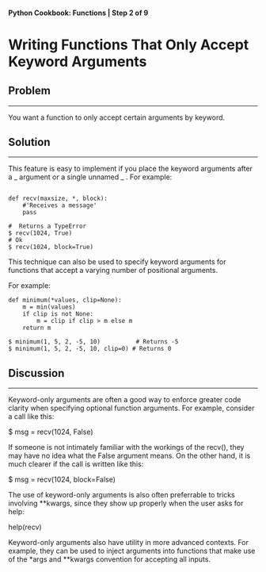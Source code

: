 #### Python Cookbook: Functions | Step 2 of 9

# Writing Functions That Only Accept Keyword Arguments

## Problem

---

You want a function to only accept certain arguments
by keyword.

## Solution

---

This feature is easy to implement if you place the
keyword arguments after a _ argument or a single
unnamed _ . For example:

```

def recv(maxsize, *, block):
    #'Receives a message'
    pass

#  Returns a TypeError
$ recv(1024, True)
# Ok
$ recv(1024, block=True)

```

This technique can also be used to specify keyword
arguments for functions that accept a varying number
of positional arguments.

For example:

```
def minimum(*values, clip=None):
    m = min(values)
    if clip is not None:
        m = clip if clip > m else m
    return m

$ minimum(1, 5, 2, -5, 10)          # Returns -5
$ minimum(1, 5, 2, -5, 10, clip=0) # Returns 0

```

## Discussion

---

Keyword-only arguments are often a good way to enforce greater
code clarity when specifying optional function arguments.
For example, consider a call like this:

\$ msg = recv(1024, False)

If someone is not intimately familiar with the workings of the recv(),
they may have no idea what the False argument means. On the other hand,
it is much clearer if the call is written like this:

\$ msg = recv(1024, block=False)

The use of keyword-only arguments is also often preferrable to tricks
involving \*\*kwargs, since they show up properly when the user asks for help:

help(recv)

Keyword-only arguments also have utility in more advanced contexts.
For example, they can be used to inject arguments into functions
that make use of the \*args and \*\*kwargs convention for accepting
all inputs.
